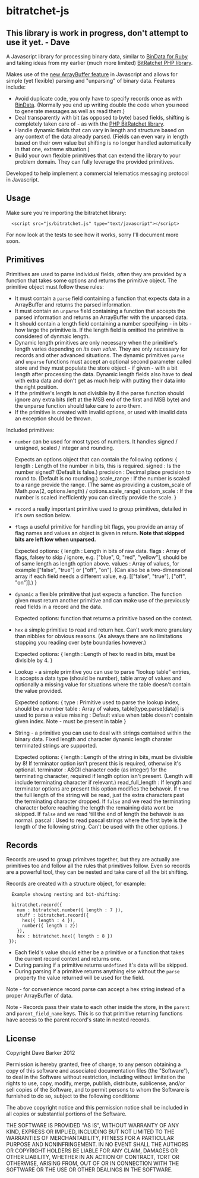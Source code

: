bitratchet-js
=============

This library is work in progress, don't attempt to use it yet. - Dave
---------------------------------------------------------------------

A Javascript library for processing binary data, similar to [BinData for Ruby](http://bindata.rubyforge.org/) and taking ideas from my earlier (much more limited) [BitRatchet PHP library](https://github.com/kzar/bit-ratchet).

Makes use of the [new ArrayBuffer feature](https://github.com/kzar/bit-ratchet) in Javascript and allows for simple (yet flexible) parsing and "unparsing" of binary data.
Features include:

 - Avoid duplicate code, you only have to specify records once as with [BinData](http://bindata.rubyforge.org/). (Normally you end up writing double the code when you need to generate messages as well as read them.)
 - Deal transparently with bit (as opposed to byte) based fields, shifting is completely taken care of - as with the [PHP BitRatchet library](https://github.com/kzar/bit-ratchet).
 - Handle dynamic fields that can vary in length and structure based on any context of the data already parsed. (Fields can even vary in length based on their own value but shifting is no longer handled automatically in that one, extreme situation.)
 - Build your own flexible primitives that can extend the library to your problem domain. They can fully leverage the provided primitives.

Developed to help implement a commercial telematics messaging protocol in Javascript.

Usage
-----

Make sure you're importing the bitratchet library:

      <script src="js/bitratchet.js" type="text/javascript"></script>

For now look at the tests to see how it works, sorry I'll document more soon.

Primitives
----------

Primitives are used to parse individual fields, often they are provided by a function that takes some options and returns the primitive object.
The primitive object must follow these rules:

 - It must contain a `parse` field containing a function that expects data in a ArrayBuffer and returns the parsed information.
 - It must contain an `unparse` field containing a function that accepts the parsed information and returns an ArrayBuffer with the unparsed data.
 - It should contain a length field containing a number specifying - in bits - how large the primitive is. If the length field is omitted the primitive is considered of dynmaic length.
 - Dynamic length primitives are only necessary when the primitive's length varies depending on _its own value_. They are only necessary for records and other advanced situations. The dynamic primitives `parse` and `unparse` functions must accept an optional second parameter called store and they must populate the store object - if given - with a bit length after processing the data. Dynamic length fields also have to deal with extra data and don't get as much help with putting their data into the right position.
 - If the primitive's length is not divisible by 8 the parse function should ignore any extra bits (left at the MSB end of the first and MSB byte) and the unparse function should take care to zero them.
 - If the primitive is created with invalid options, or used with invalid data an exception should be thrown.

Included primitives:

 - `number` can be used for most types of numbers. It handles signed / unsigned, scaled / integer and rounding.

      Expects an options object that can contain the following options:
      {
        length : Length of the number in bits, this is required.
        signed : Is the number signed? (Default is false.)
        precision : Decimal place precision to round to. (Default is no rounding.)
        scale_range : If the number is scaled to a range provide the range. (The same as providing a custom_scale of Math.pow(2, options.length) / options.scale_range)
        custom_scale : If the number is scaled inefficiently you can directly provide the scale.
      }

 - `record` a really important primitive used to group primitives, detailed in it's own section below.
 - `flags` a useful primitive for handling bit flags, you provide an array of flag names and values an object is given in return. __Note that skipped bits are left low when unparsed.__

      Expected options:
      {
        length : Length in bits of raw data.
        flags : Array of flags, falsey to skip / ignore, e.g. ["blue", 0, "red", "yellow"], should be of same length as length option above.
        values : Array of values, for example ["false", "true"] or ["off", "on"]. (Can also be a two-dimensional array if each field needs a different value, e.g. [["false", "true"], ["off", "on"]].)
      }

 - `dynamic` a flexible primitive that just expects a function. The function given must return another primitive and can make use of the previously read fields in a record and the data.

      Expected options:
      function that returns a primitive based on the context.

 - `hex` a simple primitive to read and return hex. Can't work more granulary than nibbles for obvious reasons. (As always there are no limitations stopping you reading over byte boundaries however.)

      Expected options:
      {
        length : Length of hex to read in bits, must be divisible by 4.
      }

 - Lookup - a simple primitive you can use to parse "lookup table" entries, it accepts a data type (should be number), table array of values and optionally a missing value for situations where the table doesn't contain the value provided.

      Expected options:
      {
        type : Primitive used to parse the lookup index, should be a number
        table : Array of values, table[type.parse(data)] is used to parse a value
        missing : Default value when table doesn't contain given index. Note - must be present in table
      }

 - String - a primitive you can use to deal with strings contained within the binary data. Fixed length and character dynamic length charater terminated strings are supported.

      Expected options:
      {
        length : Length of the string in bits, must be divisible by 8! If terminator option isn't present this is required, otherwise it's optional.
        terminator : ASCII character code (as integer) for the terminating character, required if length option isn't present. (Length will include terminating character if relevant.)
        read_full_length : If length and terminator options are present this option modifies the behavoir. If `true` the full length of the string will be read, just the extra characters past the terminating character dropped. If `false` and we read the terminating character before reaching the length the remaining data wont be skipped. If `false` and we read 'till the end of length the behavoir is as normal.
        pascal : Used to read pascal strings where the first byte is the length of the following string. Can't be used with the other options.
      }

Records
-------

Records are used to group primitves together, but they are actually are primitives too and follow all the rules that primitives follow. Even so records are a powerful tool, they can be nested and take care of all the bit shifting.

Records are created with a structure object, for example:

      Example showing nesting and bit-shifting:

      bitratchet.record({
        num : bitratchet.number({ length : 7 }),
        stuff : bitratchet.record({
          hex({ length : 4 }),
          number({ length : 2})
        }),
        hex : bitratchet.hex({ length : 8 })
     });

 - Each field's value should either be a primitive or a function that takes the current record context and returns one.
 - During parsing if a primitive returns `undefined` it's data will be skipped.
 - During parsing if a primitive returns anything else without the `parse` property the value returned will be used for the field.

Note - for convenience record.parse can accept a hex string instead of a proper ArrayBuffer of data.

Note - Records pass their state to each other inside the store, in the `parent` and `parent_field_name` keys. This is so that primitive returning functions have access to the parent record's state in nested records.

License
-------
Copyright Dave Barker 2012

Permission is hereby granted, free of charge, to any person obtaining a copy of this software and associated documentation files (the "Software"), to deal in the Software without restriction, including without limitation the rights to use, copy, modify, merge, publish, distribute, sublicense, and/or sell copies of the Software, and to permit persons to whom the Software is furnished to do so, subject to the following conditions:

The above copyright notice and this permission notice shall be included in all copies or substantial portions of the Software.

THE SOFTWARE IS PROVIDED "AS IS", WITHOUT WARRANTY OF ANY KIND, EXPRESS OR IMPLIED, INCLUDING BUT NOT LIMITED TO THE WARRANTIES OF MERCHANTABILITY, FITNESS FOR A PARTICULAR PURPOSE AND NONINFRINGEMENT. IN NO EVENT SHALL THE AUTHORS OR COPYRIGHT HOLDERS BE LIABLE FOR ANY CLAIM, DAMAGES OR OTHER LIABILITY, WHETHER IN AN ACTION OF CONTRACT, TORT OR OTHERWISE, ARISING FROM, OUT OF OR IN CONNECTION WITH THE SOFTWARE OR THE USE OR OTHER DEALINGS IN THE SOFTWARE.